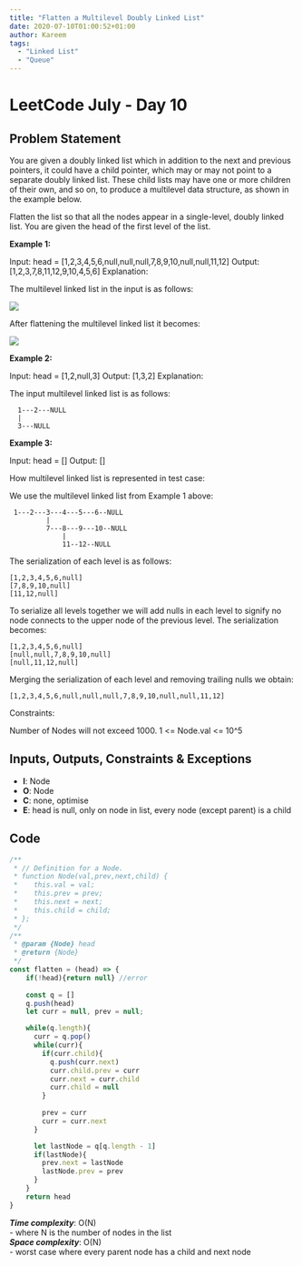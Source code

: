 ```yaml
---
title: "Flatten a Multilevel Doubly Linked List"
date: 2020-07-10T01:00:52+01:00
author: Kareem
tags:
  - "Linked List"
  - "Queue"
---
```


<!-- LeetCode month and day here -->
# LeetCode July - Day 10

## Problem Statement

You are given a doubly linked list which in addition to the next and previous pointers, it could have a child pointer, which may or may not point to a separate doubly linked list. These child lists may have one or more children of their own, and so on, to produce a multilevel data structure, as shown in the example below.

Flatten the list so that all the nodes appear in a single-level, doubly linked list. You are given the head of the first level of the list.

**Example 1:**

Input: head = [1,2,3,4,5,6,null,null,null,7,8,9,10,null,null,11,12]
Output: [1,2,3,7,8,11,12,9,10,4,5,6]
Explanation:

The multilevel linked list in the input is as follows:

![](https://assets.leetcode.com/uploads/2018/10/12/multilevellinkedlist.png)

After flattening the multilevel linked list it becomes:

![](https://assets.leetcode.com/uploads/2018/10/12/multilevellinkedlistflattened.png)

**Example 2:**

Input: head = [1,2,null,3]
Output: [1,3,2]
Explanation:

The input multilevel linked list is as follows:
```
  1---2---NULL
  |
  3---NULL
```
**Example 3:**

Input: head = []
Output: []
 

How multilevel linked list is represented in test case:

We use the multilevel linked list from Example 1 above:
```
 1---2---3---4---5---6--NULL
         |
         7---8---9---10--NULL
             |
             11--12--NULL
```
The serialization of each level is as follows:
```
[1,2,3,4,5,6,null]
[7,8,9,10,null]
[11,12,null]
```
To serialize all levels together we will add nulls in each level to signify no node connects to the upper node of the previous level. The serialization becomes:
```
[1,2,3,4,5,6,null]
[null,null,7,8,9,10,null]
[null,11,12,null]
```
Merging the serialization of each level and removing trailing nulls we obtain:
```
[1,2,3,4,5,6,null,null,null,7,8,9,10,null,null,11,12]
```

Constraints:

Number of Nodes will not exceed 1000.
1 <= Node.val <= 10^5

## Inputs, Outputs, Constraints & Exceptions
- **I**: Node
- **O**: Node
- **C**: none, optimise
- **E**: head is null, only on node in list, every node (except parent) is a child

## Code

```js
/**
 * // Definition for a Node.
 * function Node(val,prev,next,child) {
 *    this.val = val;
 *    this.prev = prev;
 *    this.next = next;
 *    this.child = child;
 * };
 */
/**
 * @param {Node} head
 * @return {Node}
 */
const flatten = (head) => {
    if(!head){return null} //error
  
    const q = []
    q.push(head)
    let curr = null, prev = null;

    while(q.length){
      curr = q.pop()
      while(curr){
        if(curr.child){
          q.push(curr.next)
          curr.child.prev = curr
          curr.next = curr.child
          curr.child = null
        }
        
        prev = curr
        curr = curr.next
      }

      let lastNode = q[q.length - 1]
      if(lastNode){
        prev.next = lastNode
        lastNode.prev = prev
      }
    }
    return head
}
```

**_Time complexity_**: O(N) \
\- where N is the number of nodes in the list\
**_Space complexity_**: O(N)\
\- worst case where every parent node has a child and next node 